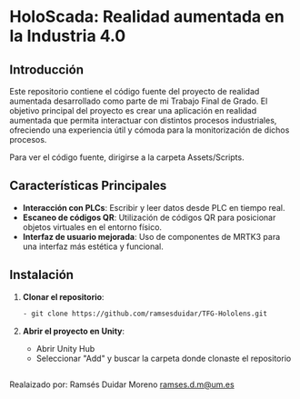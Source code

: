 # **HoloScada: Realidad aumentada en la Industria 4.0**

## Introducción
Este repositorio contiene el código fuente del proyecto de realidad aumentada desarrollado como parte de mi Trabajo Final de Grado.
El objetivo principal del proyecto es crear una aplicación en realidad aumentada que permita interactuar con distintos procesos industriales, 
ofreciendo una experiencia útil y cómoda para la monitorización de dichos procesos.

Para ver el código fuente, dirigirse a la carpeta Assets/Scripts.

## Características Principales

- **Interacción con PLCs**: Escribir y leer datos desde PLC en tiempo real.
- **Escaneo de códigos QR**: Utilización de códigos QR para posicionar objetos virtuales en el entorno físico.
- **Interfaz de usuario mejorada**: Uso de componentes de MRTK3 para una interfaz más estética y funcional.


## Instalación

1. **Clonar el repositorio**:
   ```sh
   - git clone https://github.com/ramsesduidar/TFG-Hololens.git

2. **Abrir el proyecto en Unity**:

   - Abrir Unity Hub
   - Seleccionar "Add" y buscar la carpeta donde clonaste el repositorio

## 

Realaizado por:
Ramsés Duidar Moreno ramses.d.m@um.es
